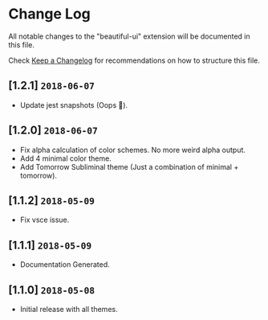 # Change Log
All notable changes to the "beautiful-ui" extension will be documented in this file.

Check [Keep a Changelog](http://keepachangelog.com/) for recommendations on how to structure this file.

## [1.2.1] `2018-06-07`

- Update jest snapshots (Oops 🤦‍).

## [1.2.0] `2018-06-07`

- Fix alpha calculation of color schemes. No more weird alpha output.
- Add 4 minimal color theme.
- Add Tomorrow Subliminal theme (Just a combination of minimal + tomorrow).

## [1.1.2] `2018-05-09`

- Fix vsce issue.

## [1.1.1] `2018-05-09`

- Documentation Generated.

## [1.1.0] `2018-05-08`

- Initial release with all themes.
